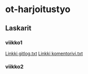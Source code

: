 # ot-harjoitustyo

## Laskarit

### viikko1

[Linkki gitlog.txt](https://github.com/Noraelisa/ot-harjoitustyo/blob/main/laskarit/viikko1/gitlog.txt)
[Linkki komentorivi.txt](https://github.com/Noraelisa/ot-harjoitustyo/blob/main/laskarit/viikko1/komentorivi.txt)

### viikko2    
    
